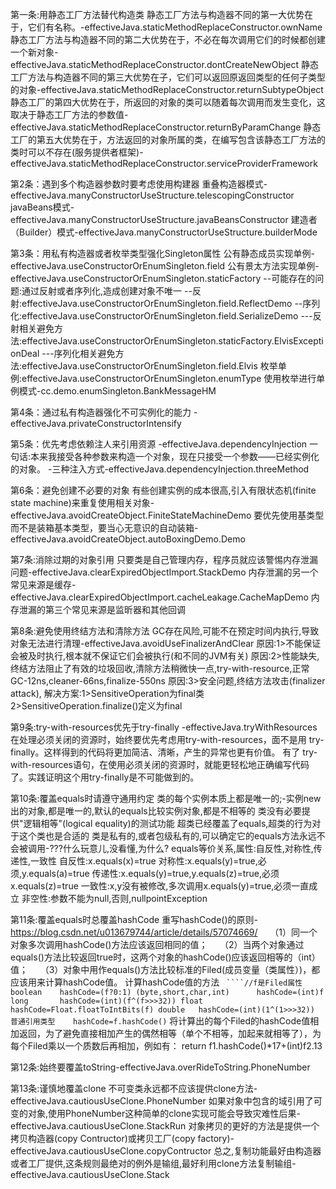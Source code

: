 第一条:用静态工厂方法替代构造类
静态工厂方法与构造器不同的第一大优势在于，它们有名称。-effectiveJava.staticMethodReplaceConstructor.ownName
静态工厂方法与构造器不同的第二大优势在于，不必在每次调用它们的时候都创建一个新对象-effectiveJava.staticMethodReplaceConstructor.dontCreateNewObject
静态工厂方法与构造器不同的第三大优势在子，它们可以返回原返回类型的任何子类型的对象-effectiveJava.staticMethodReplaceConstructor.returnSubtypeObject
静态工厂的第四大优势在于，所返回的对象的类可以随着每次调用而发生变化，这取决于静态工厂方法的参数值-effectiveJava.staticMethodReplaceConstructor.returnByParamChange
静态工厂的第五大优势在于，方法返回的对象所属的类，在编写包含该静态工厂方法的类时可以不存在(服务提供者框架)-effectiveJava.staticMethodReplaceConstructor.serviceProviderFramework

第2条：遇到多个构造器参数时要考虑使用构建器
重叠构造器模式-effectiveJava.manyConstructorUseStructure.telescopingConstructor
javaBeans模式-effectiveJava.manyConstructorUseStructure.javaBeansConstructor
建造者（Builder）模式-effectiveJava.manyConstructorUseStructure.builderMode

第3条：用私有构造器或者枚举类型强化Singleton属性
公有静态成员实现单例-effectiveJava.useConstructorOrEnumSingleton.field
公有景太方法实现单例-effectiveJava.useConstructorOrEnumSingleton.staticFactory
--可能存在的问题:通过反射或者序列化,造成创建对象不唯一
--反射:effectiveJava.useConstructorOrEnumSingleton.field.ReflectDemo
--序列化:effectiveJava.useConstructorOrEnumSingleton.field.SerializeDemo
---反射相关避免方法:effectiveJava.useConstructorOrEnumSingleton.staticFactory.ElvisExceptionDeal
---序列化相关避免方法:effectiveJava.useConstructorOrEnumSingleton.field.Elvis
枚举单例:effectiveJava.useConstructorOrEnumSingleton.enumType
使用枚举进行单例模式-cc.demo.enumSingleton.BankMessageHM

第4条：通过私有构造器强化不可实例化的能力
-effectiveJava.privateConstructorIntensify

第5条：优先考虑依赖注人来引用资源
-effectiveJava.dependencyInjection
一句话:本来我接受各种参数来构造一个对象，现在只接受一个参数——已经实例化的对象。
-三种注入方式-effectiveJava.dependencyInjection.threeMethod

第6条：避免创建不必要的对象
有些创建实例的成本很高,引入有限状态机(finite state machine)来重复使用相关对象-effectiveJava.avoidCreateObject.FiniteStateMachineDemo
要优先使用基类型而不是装箱基本类型，要当心无意识的自动装箱-effectiveJava.avoidCreateObject.autoBoxingDemo.Demo

第7条:消除过期的对象引用
只要类是自己管理内存，程序员就应该警惕内存泄漏问题-effectiveJava.clearExpiredObjectImport.StackDemo
内存泄漏的另一个常见来源是缓存-effectiveJava.clearExpiredObjectImport.cacheLeakage.CacheMapDemo
内存泄漏的第三个常见来源是监昕器和其他回调

第8条:避免使用终结方法和清除方法
GC存在风险,可能不在预定时间内执行,导致对象无法进行清理-effectiveJava.avoidUseFinalizerAndClear
原因:1>不能保证会被及时执行,根本就不保证它们会被执行(和不同的JVM有关)
原因:2>性能缺失,终结方法阻止了有效的垃圾回收,清除方法稍微快一点,try-with-resource,正常GC-12ns,cleaner-66ns,finalize-550ns
原因:3>安全问题,终结方法攻击(finalizer attack),
    解决方案:1>SensitiveOperation为final类
            2>SensitiveOperation.finalize()定义为final

第9条:try-with-resources优先于try-finally
-effectiveJava.tryWithResources
在处理必须关闭的资源时，始终要优先考虑用try-with-resources，面不是用 try-finally。这样得到的代码将更加简洁、清晰，产生的异常也更有价值。
有了 try-with-resources语句，在使用必须关闭的资源时，就能更轻松地正确编写代码了。实践证明这个用try-finally是不可能做到的。

第10条:覆盖equals时请遵守通用约定
类的每个实例本质上都是唯一的;-实例new 出的对象,都是唯一的,默认的equals比较实例对象,都是不相等的
类没有必要提供"逻辑相等"(logical equality)的测试功能
超类已经覆盖了equals,超类的行为对于这个类也是合适的
类是私有的,或者包级私有的,可以确定它的equals方法永远不会被调用-???什么玩意儿,没看懂,为什么?
equals等价关系,属性:自反性,对称性,传递性,一致性
自反性:x.equals(x)=true
对称性:x.equals(y)=true,必须,y.equals(a)=true
传递性:x.equals(y)=true,y.equals(z)=true,必须x.equals(z)=true
一致性:x,y没有被修改,多次调用x.equals(y)=true,必须一直成立
非空性:参数不能为null,否则,nullpointException

第11条:覆盖equals时总覆盖hashCode
重写hashCode()的原则-https://blog.csdn.net/u013679744/article/details/57074669/
    （1）同一个对象多次调用hashCode()方法应该返回相同的值；
    （2）当两个对象通过equals()方法比较返回true时，这两个对象的hashCode()应该返回相等的（int）值；
    （3）对象中用作equals()方法比较标准的Filed(成员变量（类属性）)，都应该用来计算hashCode值。
计算hashCode值的方法
` ````//f是Filed属性
boolean    hashCode=(f?0:1)
(byte,short,char,int)      hashCode=(int)f
long       hashCode=(int)(f^(f>>>32))
float       hashCode=Float.floatToIntBits(f)
double   hashCode=(int)(1^(1>>>32))
普通引用类型    hashCode=f.hashCode()`
将计算出的每个Filed的hashCode值相加返回，为了避免直接相加产生的偶然相等（单个不相等，加起来就相等了），为每个Filed乘以一个质数后再相加，例如有：
return  f1.hashCode()*17+(int)f2.13

第12条:始终要覆盖toString-effectiveJava.overRideToString.PhoneNumber

第13条:谨慎地覆盖clone
不可变类永远都不应该提供clone方法-effectiveJava.cautiousUseClone.PhoneNumber
如果对象中包含的域引用了可变的对象,使用PhoneNumber这种简单的clone实现可能会导致灾难性后果-effectiveJava.cautiousUseClone.StackRun
对象拷贝的更好的方法是提供一个拷贝构造器(copy Contructor)或拷贝工厂(copy factory)-effectiveJava.cautiousUseClone.copyContructor
总之,复制功能最好由构造器或者工厂提供,这条规则最绝对的例外是输组,最好利用clone方法复制输组-effectiveJava.cautiousUseClone.Stack
